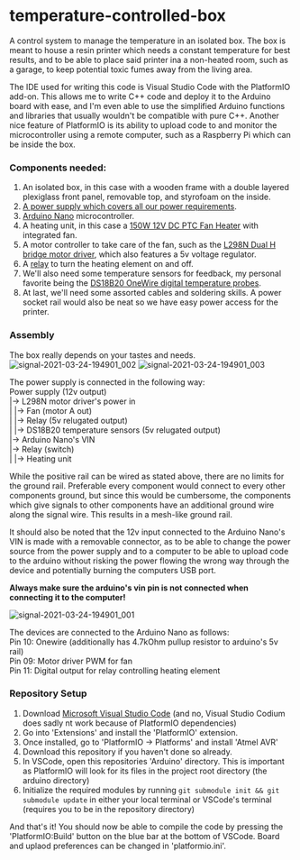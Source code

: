 # temperature-controlled-box
A control system to manage the temperature in an isolated box.
The box is meant to house a resin printer which needs a constant temperature for best results, and to be able to place said printer ina a non-heated room, such as a garage, to keep potential toxic fumes away from the living area.

The IDE used for writing this code is Visual Studio Code with the PlatformIO add-on. This allows me to write C++ code and deploy it to the Arduino board with ease, and I'm even able to use the simplified Arduino functions and libraries that usually wouldn't be compatible with pure C++. Another nice feature of PlatformIO is its ability to upload code to and monitor the microcontroller using a remote computer, such as a Raspberry Pi which can be inside the box.

### Components needed:
1. An isolated box, in this case with a wooden frame with a double layered plexiglass front panel, removable top, and styrofoam on the inside.
2. [A power supply which covers all our power requirements](https://www.amazon.de/gp/product/B07BLR16PB/ref=ppx_yo_dt_b_asin_title_o00_s00?ie=UTF8&psc=1).
3. [Arduino Nano](https://www.banggood.com/Geekcreit-ATmega328P-Nano-V3-Module-Improved-Version-No-Cable-Development-Board-Geekcreit-for-Arduino-products-that-work-with-official-Arduino-boards-p-959231.html?cur_warehouse=CN&rmmds=search) microcontroller.
4. A heating unit, in this case a [150W 12V DC PTC Fan Heater](https://www.banggood.com/150W-12V-DC-PTC-Fan-Heater-Constant-Temperature-With-Connection-Cable-p-1120251.html?cur_warehouse=CN&rmmds=search) with integrated fan.
5. A motor controller to take care of the fan, such as the [L298N Dual H bridge motor driver](https://www.banggood.com/Wholesale-L298N-Dual-H-Bridge-Stepper-Motor-Driver-Board-p-42826.html?cur_warehouse=CN&rmmds=search), which also features a 5v voltage regulator.
6. A [relay](https://www.banggood.com/3Pcs-5V-Relay-5-12V-TTL-Signal-1-Channel-Module-High-Level-Expansion-Board-p-1178211.html?cur_warehouse=CN&rmmds=search) to turn the heating element on and off.
7. We'll also need some temperature sensors for feedback, my personal favorite being the [DS18B20 OneWire digital temperature probes](https://www.banggood.com/DS18B20-Waterproof-Digital-Temperature-Temp-Sensor-Probe-1M-2M-3M-5M-10M-15M-p-1211828.html?cur_warehouse=CN&ID=45763&rmmds=search).
8. At last, we'll need some assorted cables and soldering skills. A power socket rail would also be neat so we have easy power access for the printer.

### Assembly
The box really depends on your tastes and needs.
![signal-2021-03-24-194901_002](https://user-images.githubusercontent.com/25606661/112367431-30895d80-8cda-11eb-955a-b8b967ac7dbb.jpeg)
![signal-2021-03-24-194901_003](https://user-images.githubusercontent.com/25606661/112367433-3121f400-8cda-11eb-8844-0a34f85c6d95.jpeg)

The power supply is connected in the following way:  
Power supply (12v output)  
|-> L298N motor driver's power in  
| |-> Fan (motor A out)  
| |-> Relay (5v relugated output)  
| |-> DS18B20 temperature sensors (5v relugated output)  
|-> Arduino Nano's VIN  
|-> Relay (switch)  
| |-> Heating unit  

While the positive rail can be wired as stated above, there are no limits for the ground rail. Preferable every component would connect to every other components ground, but since this would be cumbersome, the components which give signals to other components have an additional ground wire along the signal wire. This results in a mesh-like ground rail.

It should also be noted that the 12v input connected to the Arduino Nano's VIN is made with a removable connector, as to be able to change the power source from the power supply and to a computer to be able to upload code to the arduino without risking the power flowing the wrong way through the device and potentially burning the computers USB port. 

**Always make sure the arduino's vin pin is not connected when connecting it to the computer!**

![signal-2021-03-24-194901_001](https://user-images.githubusercontent.com/25606661/112367429-2ff0c700-8cda-11eb-82a0-a78cce96e969.jpeg)

The devices are connected to the Arduino Nano as follows:  
  Pin 10: Onewire (additionally has 4.7kOhm pullup resistor to arduino's 5v rail)  
  Pin 09: Motor driver PWM for fan  
  Pin 11: Digital output for relay controlling heating element  
  
  ### Repository Setup
  1. Download [Microsoft Visual Studio Code](https://code.visualstudio.com/) (and no, Visual Studio Codium does sadly nt work because of PlatformIO dependencies)
  2. Go into 'Extensions' and install the 'PlatformIO' extension.
  3. Once installed, go to 'PlatformIO -> Platforms' and install 'Atmel AVR'
  4. Download this repository if you haven't done so already.
  5. In VSCode, open this repositories 'Arduino' directory. This is important as PlatformIO will look for its files in the project root directory (the arduino directory)
  6. Initialize the required modules by running `git submodule init && git submodule update` in either your local terminal or VSCode's terminal (requires you to be in the repository directory)

And that's it! You should now be able to compile the code by pressing the 'PlatformIO:Build' button on the blue bar at the bottom of VSCode. Board and uplaod preferences can be changed in 'platformio.ini'.








